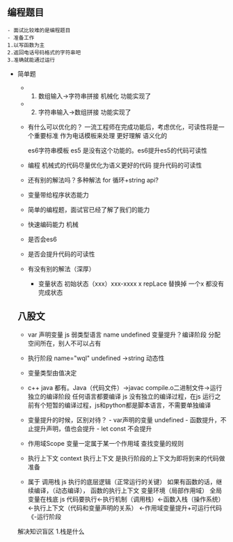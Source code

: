 ## 编程题目
    - 面试比较难的是编程题目
    - 准备工作
    1.以写函数为主
    2.返回电话号码格式的字符串吧
    3.准确就能通过运行
- 简单题
  - 1. 数组输入->字符串拼接 机械化
       功能实现了
  - 2. 字符串输入->数组拼接
       功能实现了
  - 有什么可以优化的？
    一流工程师在完成功能后，考虑优化，可读性将是一个重要标准
    作为电话模板来处理 更好理解   语义化的

    es6字符串模板 es5 是没有这个功能的。es6提升es5的代码可读性

   - 编程 机械式的代码尽量优化为语义更好的代码 提升代码的可读性
   - 还有别的解法吗？多种解法
   for 循环+string api?
   - 变量带给程序状态能力


   - 简单的编程题，面试官已经了解了我们的能力
    - 快速编码能力  机械
    - 是否会es6
    - 是否会提升代码的可读性
    - 有没有别的解法（深厚）
        - 变量状态
         初始状态（xxx）xxx-xxxx
         x repLace 替换掉
         一个x 都没有 完成状态
    ## 八股文
    - var 声明变量 js 弱类型语言
      name undefined 变量提升？编译阶段
      分配空间所在，别人不可以占有
    - 执行阶段 name="wql"
        undefined ->string 动态性
    - 变量类型由值决定
    - c++ java 都有。Java（代码文件）->javac compile.o二进制文件->运行
     独立的编译阶段
     任何语言都要编译
     js 没有独立的编译过程，在js 运行之前有个短暂的编译过程，js和python都是脚本语言，不需要单独编译
     - 变量提升的时候，区别对待？
      - var声明的变量 undefined
      - 函数提升，不止提升声明，值也会提升
      - let const 不会提升   
    - 作用域Scope
    变量一定属于某一个作用域 
    查找变量的规则


    - 执行上下文 context
    执行上下文 是执行阶段的上下文为即将到来的代码做准备
    - 属于 调用栈
    js 执行的底层逻辑（正常运行的关键）
    如果有函数的话，继续编译，（动态编译），
    函数的执行上下文 变量环境（局部作用域）
    全局变量在栈底
js 代码要执行<-执行机制（调用栈）<-函数入栈（操作系统）<-执行上下文（代码和变量声明的关系）
<-作用域变量提升+可运行代码《-运行阶段


    解决知识盲区
    1.栈是什么